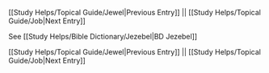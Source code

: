 [[Study Helps/Topical Guide/Jewel|Previous Entry]]  ||  [[Study Helps/Topical Guide/Job|Next Entry]]

 See [[Study Helps/Bible Dictionary/Jezebel|BD Jezebel]]

[[Study Helps/Topical Guide/Jewel|Previous Entry]]  ||  [[Study Helps/Topical Guide/Job|Next Entry]]